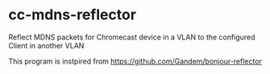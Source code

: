 # cc-mdns-reflector
Reflect MDNS packets for Chromecast device in a VLAN to the configured Client in another VLAN

This program is instpired from https://github.com/Gandem/bonjour-reflector 

